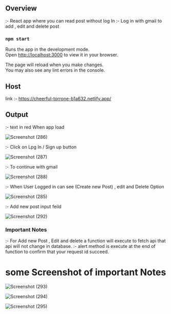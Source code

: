 ## Overview

:- React app where you can read post without log In
:- Log in with gmail to add , edit and delete post

### `npm start`

Runs the app in the development mode.\
Open [http://localhost:3000](http://localhost:3000) to view it in your browser.

The page will reload when you make changes.\
You may also see any lint errors in the console.

## Host

link :- https://cheerful-torrone-b1a632.netlify.app/

## Output

:- text in red When app load

![Screenshot (286)](https://user-images.githubusercontent.com/109082787/203969462-923e7007-a5c8-4899-bfcb-840f9c9f6d2e.png)

:- Click on Lpg In / Sign up button 

![Screenshot (287)](https://user-images.githubusercontent.com/109082787/203970667-9f6cf929-8889-4232-a64e-46fea21d38e2.png)

:- To continue with gmail

![Screenshot (288)](https://user-images.githubusercontent.com/109082787/203971812-5fcbf51e-ab98-4a0f-96fc-65f8b0af32a5.png)

:- When User Logged in can see (Create new Post) , edit and Delete Option

![Screenshot (285)](https://user-images.githubusercontent.com/109082787/203972945-967a3a89-d143-4ed3-ae40-b91499208bd9.png)

:- Add new post input feild

![Screenshot (292)](https://user-images.githubusercontent.com/109082787/203973236-42507f63-17e5-491f-bbdf-5f83f8abba0d.png)


### Important Notes

:- For Add new Post , Edit  and delete a function will execute to fetch api that api will not change in database.
:- alert method is execute at the end of function to confirm that your request id succeed.

# some Screenshot of important Notes

![Screenshot (293)](https://user-images.githubusercontent.com/109082787/203975207-91478397-c76d-42d3-b59f-7904c6559399.png)

![Screenshot (294)](https://user-images.githubusercontent.com/109082787/203975273-53c2ab97-84c9-4568-becc-6e63603d416f.png)

![Screenshot (295)](https://user-images.githubusercontent.com/109082787/203975338-f51b5262-afd4-4e6e-970c-e48c4572ff3e.png)

